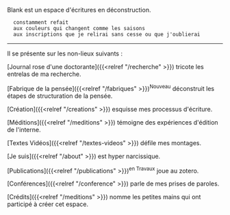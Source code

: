 

Blank est un espace d'écritures en déconstruction.

      constamment refait
      aux couleurs qui changent comme les saisons
      aux inscriptions que je relirai sans cesse ou que j'oublierai

-----------

Il se présente sur les non-lieux suivants : 
<!--
[Blog]({{< relref "/blog" >}}) rassemble un ensemble de posts divers.
-->

[Journal rose d'une doctorante]({{<relref "/recherche" >}}) tricote les entrelas de ma recherche. 

[Fabrique de la pensée]({{<relref "/fabriques" >}})<sup>Nouveau</sup> déconstruit les étapes de structuration de la pensée.

[Création]({{<relref "/creations" >}}) esquisse mes processus d'écriture. 

[Méditions]({{<relref "/meditions" >}}) témoigne des expériences d'édition de l'interne. 

[Textes Vidéos]({{<relref "/textes-videos" >}}) défile mes montages.

[Je suis]({{<relref "/about" >}}) est hyper narcissique. 

[Publications]({{<relref "/publications" >}})<sup>en Travaux</sup> joue au zotero.

[Conférences]({{<relref "/conference" >}}) parle de mes prises de paroles.

[Crédits]({{<relref "/meditions" >}}) nomme les petites mains qui ont participé à créer cet espace. 
